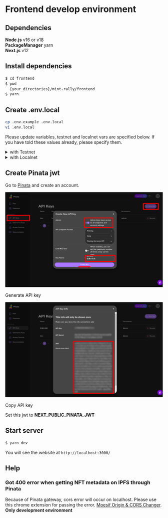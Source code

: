 # Frontend develop environment

## Dependencies

**Node.js** v16 or v18  
**PackageManager** yarn  
**Next.js** v12

## Install dependencies

```bash
$ cd frontend
$ pwd
  {your_directories}/mint-rally/frontend
$ yarn
```

## Create .env.local

```bash
cp .env.example .env.local
vi .env.local
```

Please update variables, testnet and localnet vars are specified below. If you have told these values already, please specify them.

<details>
    <summary>
    with Testnet
    </summary>

| Key                                   | Value                                                                         |
| ------------------------------------- | ----------------------------------------------------------------------------- |
| NEXT_PUBLIC_FORWARDER_ADDRESS         | 0xe9a9403381Ae89595D7DE67e2512aDb914F17DA7                                    |
| NEXT_PUBLIC_CONTRACT_EVENT_MANAGER    | 0x4fe4F50B719572b3a5A33516da59eC43F51F4A45                                    |
| NEXT_PUBLIC_CONTRACT_MINT_NFT_MANAGER | 0xC3894D90dF7EFCAe8CF34e300CF60FF29Db9a868                                    |
| NEXT_PUBLIC_PROVIDER_RPC              | https://rpc-mumbai.maticvigil.com/v1/4c62b066c1b5fd168c89e508859fe6b55c9c8c5b |
| NEXT_PUBLIC_CHAIN_ID                  | 80001                                                                         |
| NEXT_PUBLIC_CHAIN_NAME                | Polygon Testnet                                                               |
| NEXT_PUBLIC_BLOCK_EXPLORER_URL        | https://mumbai.polygonscan.com/                                               |
| NEXT_PUBLIC_PINATA_JWT                | Following instraction describing how to get pinata jwt.                       |
| NEXT_PUBLIC_PINATA_GATEWAY            | gateway.pinata.cloud                                                          |

</details>

<details>
<summary>
with Localnet
</summary>

| Key                                   | Value                                                                       |
| ------------------------------------- | --------------------------------------------------------------------------- |
| NEXT_PUBLIC_FORWARDER_ADDRESS         | A forwarder contract address created by [localnode.md](localnode.md)        |
| NEXT_PUBLIC_CONTRACT_EVENT_MANAGER    | A event manager contract address created by [localnode.md](localnode.md)    |
| NEXT_PUBLIC_CONTRACT_MINT_NFT_MANAGER | A mint NFT manager contract address created by [localnode.md](localnode.md) |
| NEXT_PUBLIC_PROVIDER_RPC              | http://localhost:8545/                                                      |
| NEXT_PUBLIC_CHAIN_ID                  | 31337                                                                       |
| NEXT_PUBLIC_CHAIN_NAME                | Localnet                                                                    |
| NEXT_PUBLIC_BLOCK_EXPLORER_URL        | http://localhost:8545/                                                      |
| NEXT_PUBLIC_METAMASK_RPC_URL          | http://localhost:8545/                                                      |
| NEXT_PUBLIC_PINATA_JWT                | following instraction describing how to get pinata jwt.                     |
| NEXT_PUBLIC_PINATA_GATEWAY            | gateway.pinata.cloud                                                        |

</details>

## Create Pinata jwt

Go to [Pinata](https://www.pinata.cloud/) and create an account.

![generate api key](documentImages/pinata1.png)

Generate API key

![create api key](documentImages/pinata2.png)

Copy API key

Set this jwt to **NEXT_PUBLIC_PINATA_JWT**

## Start server

```bash
$ yarn dev
```

You will see the website at `http://localhost:3000/`

## Help

### Got 400 error when getting NFT metadata on IPFS through Pinata

Because of Pinata gateway, cors error will occur on localhost. Please use this chrome extension for passing the error. [Moesif Origin & CORS Changer](https://chrome.google.com/webstore/detail/moesif-origin-cors-change/digfbfaphojjndkpccljibejjbppifbc). **Only development environment**
